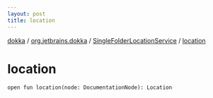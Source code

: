 ```yaml
---
layout: post
title: location
---
```

[dokka](../../index.md) / [org.jetbrains.dokka](../index.md) / [SingleFolderLocationService](index.md) / [location](location.md)

# location

```
open fun location(node: DocumentationNode): Location
```
